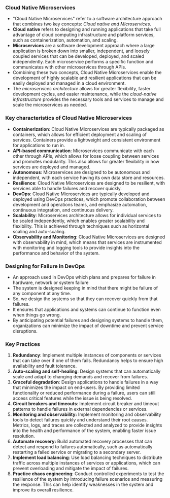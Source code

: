 ### Cloud Native Microservices

- "Cloud Native Microservices" refer to a software architecture approach that combines two key concepts: *Cloud native and Microservices*.
- **Cloud native** refers to designing and running applications that take full advantage of cloud computing infrastructure and platform services, such as containerization, automation, and scaling.
- **Microservices** are a software development approach where a large application is broken down into smaller, independent, and loosely coupled services that can be developed, deployed, and scaled independently. Each microservice performs a specific function and communicates with other microservices through APIs.
- Combining these two concepts, Cloud Native Microservices enable the development of highly scalable and resilient applications that can be easily deployed and managed in a cloud environment. 
- The *microservices architecture* allows for greater flexibility, faster development cycles, and easier maintenance, while the *cloud-native infrastructure* provides the necessary tools and services to manage and scale the microservices as needed.

### Key characteristics of Cloud Native Microservices

- **Containerization**: Cloud Native Microservices are typically packaged as containers, which allows for efficient deployment and scaling of services. Containers provide a lightweight and consistent environment for applications to run in.
- **API-based communication**: Microservices communicate with each other through APIs, which allows for loose coupling between services and promotes modularity. This also allows for greater flexibility in how services are deployed and managed.
- **Autonomous**: Microservices are designed to be autonomous and independent, with each service having its own data store and resources.
- **Resilience**: Cloud Native Microservices are designed to be resilient, with services able to handle failures and recover quickly.
- **DevOps**: Cloud Native Microservices are typically developed and deployed using DevOps practices, which promote collaboration between development and operations teams, and emphasize automation, continuous integration, and continuous delivery.
- **Scalability**: Microservices architecture allows for individual services to be scaled independently, which enables greater scalability and flexibility. This is achieved through techniques such as horizontal scaling and auto-scaling.
- **Observability  and Monitoring**: Cloud Native Microservices are designed with observability in mind, which means that services are instrumented with monitoring and logging tools to provide insights into the performance and behavior of the system.

### Designing for Failure in DevOps

- An approach used in DevOps which plans and prepares for failure in hardware, network or system failure
- The system is designed keeping in mind that there might be failure of any component at any time.
- So, we design the systems so that they can recover quickly from that failures.
- It ensures that applications and systems can continue to function even when things go wrong. 
- By anticipating potential failures and designing systems to handle them, organizations can minimize the impact of downtime and prevent service disruptions.

### Key Practices 

1. **Redundancy**: Implement multiple instances of components or services that can take over if one of them fails. Redundancy helps to ensure high availability and fault tolerance.
2. **Auto-scaling and self-healing**: Design systems that can automatically scale and adapt to changing demands and recover from failures. 
3. **Graceful degradation**: Design applications to handle failures in a way that minimizes the impact on end-users. By providing limited functionality or reduced performance during a failure, users can still access critical features while the issue is being resolved.
4. **Circuit breakers and timeouts**: Implement circuit breaker and timeout patterns to handle failures in external dependencies or services. 
5. **Monitoring and observability:** Implement monitoring and observability tools to detect failures quickly and understand their root causes. Metrics, logs, and traces are collected and analyzed to provide insights into the health and performance of the system, enabling faster issue resolution.
6. **Automate recovery:** Build automated recovery processes that can detect and respond to failures automatically, such as automatically restarting a failed service or migrating to a secondary server.
7. **Implement load balancing**: Use load balancing techniques to distribute traffic across multiple instances of services or applications, which can prevent overloading and mitigate the impact of failures.
8. **Practice chaos engineering**: Conduct controlled experiments to test the resilience of the system by introducing failure scenarios and measuring the response. This can help identify weaknesses in the system and improve its overall resilience.
